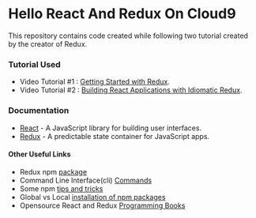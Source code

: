 # Hello React And Redux On Cloud9

This repository contains code created while following two tutorial created by the creator of Redux.

### Tutorial Used

* Video Tutorial #1 : [Getting Started with Redux](https://egghead.io/courses/getting-started-with-redux).
* Video Tutorial #2 : [Building React Applications with Idiomatic Redux](https://egghead.io/courses/building-react-applications-with-idiomatic-redux).

### Documentation

* [React](https://facebook.github.io/react/) - A JavaScript library for building user interfaces.
* [Redux](http://redux.js.org/) - A predictable state container for JavaScript apps.

#### Other Useful Links

* Redux npm [package](https://www.npmjs.com/package/redux)
* Command Line Interface(cli) [Commands](https://docs.npmjs.com/cli/npm)
*  Some npm [tips and tricks](https://nodesource.com/blog/eleven-npm-tricks-that-will-knock-your-wombat-socks-off/)
* Global vs Local [installation of npm packages](https://nodejs.org/en/blog/npm/npm-1-0-global-vs-local-installation/)
* Opensource React and Redux [Programming Books](https://github.com/vhf/free-programming-books/blob/master/javascript-frameworks-resources.md#redux)


